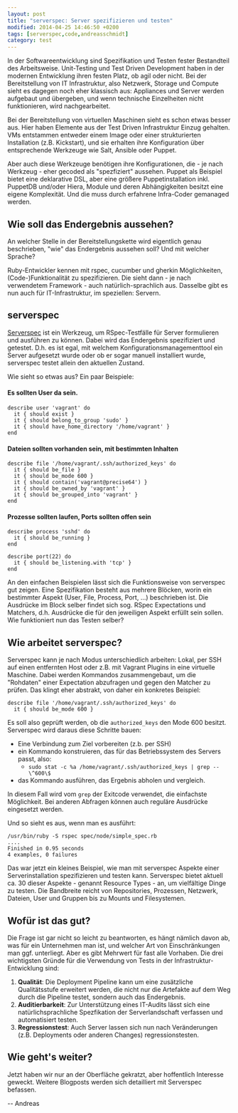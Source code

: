 ```yaml
---
layout: post
title: "serverspec: Server spezifizieren und testen"
modified: 2014-04-25 14:46:50 +0200
tags: [serverspec,code,andreasschmidt]
category: test
---
```


In der Softwareentwicklung sind Spezifikation und Testen fester Bestandteil des Arbeitsweise. Unit-Testing und
Test Driven Development haben in der modernen Entwicklung ihren festen Platz, ob agil oder nicht. Bei der
Bereitstellung von IT Infrastruktur, also Netzwerk, Storage und Compute sieht es dagegen noch eher klassisch
aus: Appliances und Server werden aufgebaut und übergeben, und wenn technische Einzelheiten nicht funktionieren,
wird nachgearbeitet.

Bei der Bereitstellung von virtuellen Maschinen sieht es schon etwas besser aus. Hier haben Elemente aus der
Test Driven Infrastruktur Einzug gehalten. VMs entstammen entweder einem Image oder einer strukturierten Installation (z.B. Kickstart),
 und sie erhalten ihre Konfiguration über entsprechende Werkzeuge wie Salt, Ansible oder Puppet.

Aber auch diese Werkzeuge benötigen ihre Konfigurationen, die - je nach Werkzeug - eher gecoded als "spezfiziert" aussehen.
Puppet als Beispiel bietet eine deklarative DSL, aber eine größere Puppetinstallation inkl. PuppetDB und/oder Hiera, Module und
deren Abhängigkeiten besitzt eine eigene Komplexität. Und die muss durch erfahrene Infra-Coder gemanaged werden.

## Wie soll das Endergebnis aussehen?

An welcher Stelle in der Bereitstellungskette wird eigentlich genau beschrieben, "wie" das Endergebnis aussehen soll? Und mit
welcher Sprache?

Ruby-Entwickler kennen mit rspec, cucumber und gherkin Möglichkeiten, (Code-)Funktionalität zu spezifizieren. Die sieht dann - je
nach verwendetem Framework - auch natürlich-sprachlich aus. Dasselbe gibt es nun auch für IT-Infrastruktur, im speziellen: Servern.

## serverspec

[Serverspec](www.serverspec.org) ist ein Werkzeug, um RSpec-Testfälle für Server formulieren und ausführen zu können. Dabei wird
das Endergebnis spezifiziert und getestet. D.h. es ist egal, mit welchem Konfigurationsmanagementtool ein Server aufgesetzt wurde oder
ob er sogar manuell installiert wurde, serverspec testet allein den aktuellen Zustand.

Wie sieht so etwas aus? Ein paar Beispiele:


#### Es sollten User da sein.
```
describe user 'vagrant' do
  it { should exist }
  it { should belong_to_group 'sudo' }
  it { should have_home_directory '/home/vagrant' }
end
```

#### Dateien sollten vorhanden sein, mit bestimmten Inhalten
```
describe file '/home/vagrant/.ssh/authorized_keys' do
  it { should be_file }
  it { should be_mode 600 }
  it { should contain('vagrant@precise64') }
  it { should be_owned_by 'vagrant' }
  it { should be_grouped_into 'vagrant' }
end
```

#### Prozesse sollten laufen, Ports sollten offen sein
```
describe process 'sshd' do
  it { should be_running }
end

describe port(22) do
  it { should be_listening.with 'tcp' }
end
```

An den einfachen Beispielen lässt sich die Funktionsweise von serverspec gut zeigen. Eine Spezifikation besteht aus mehrere Blöcken, worin ein
bestimmter Aspekt (User, File, Process, Port, ...) beschrieben ist. Die Ausdrücke im Block selber findet sich sog. RSpec Expectations und
Matchers, d.h. Ausdrücke die für den jeweiligen Aspekt erfüllt sein sollen. Wie funktioniert nun das Testen selber?

## Wie arbeitet serverspec?

Serverspec kann je nach Modus unterschiedlich arbeiten: Lokal, per SSH auf einen entfernten Host oder z.B. mit Vagrant Plugins in eine virtuelle Maschine.
Dabei werden Kommandos zusammengebaut, um die "Rohdaten" einer Expectation abzufragen und gegen den Matcher zu prüfen. Das klingt eher abstrakt, von
daher ein konkretes Beispiel:

```
describe file '/home/vagrant/.ssh/authorized_keys' do
  it { should be_mode 600 }
```

Es soll also geprüft werden, ob die `authorized_keys` den Mode 600 besitzt. Serverspec wird daraus diese Schritte bauen:

- Eine Verbindung zum Ziel vorbereiten (z.b. per SSH)
- ein Kommando konstruieren, das für das Betriebssystem des Servers passt, also:
   - ```sudo stat -c %a /home/vagrant/.ssh/authorized_keys | grep -- \^600\$```
- das Kommando ausführen, das Ergebnis abholen und vergleich.

In diesem Fall wird vom ```grep``` der Exitcode verwendet, die einfachste Möglichkeit. Bei anderen Abfragen können auch reguläre Ausdrücke eingesetzt werden.

Und so sieht es aus, wenn man es ausführt:
```
/usr/bin/ruby -S rspec spec/node/simple_spec.rb
....
Finished in 0.95 seconds
4 examples, 0 failures
```

Das war jetzt ein kleines Beispiel, wie man mit serverspec Aspekte einer Serverinstallation spezifizieren und testen kann. Serverspec bietet aktuell
ca. 30 dieser Aspekte - genannt Resource Types - an, um vielfältige Dinge zu testen. Die Bandbreite reicht von Repositories, Prozessen, Netzwerk, Dateien,
User und Gruppen bis zu Mounts und Filesystemen.

## Wofür ist das gut?

Die Frage ist gar nicht so leicht zu beantworten, es hängt nämlich davon ab, was für ein Unternehmen man ist, und welcher Art von Einschränkungen man ggf. unterliegt.
Aber es gibt Mehrwert für fast alle Vorhaben. Die drei wichtigsten Gründe für die Verwendung von Tests in der Infrastruktur-Entwicklung sind:

1. **Qualität**: Die Deployment Pipeline kann um eine zusätzliche Qualitätsstufe erweitert werden, die nicht nur die Artefakte auf dem Weg durch die Pipeline testet, sondern auch das Endergebnis.
2. **Auditierbarkeit**: Zur Unterstützung eines IT-Audits lässt sich eine natürlichsprachliche Spezfikation der Serverlandschaft verfassen und automatisiert testen.
3. **Regressionstest**: Auch Server lassen sich nun nach Veränderungen (z.B. Deployments oder anderen Changes) regressionstesten.

## Wie geht's weiter?

Jetzt haben wir nur an der Oberfläche gekratzt, aber hoffentlich Interesse geweckt. Weitere Blogposts werden sich detailliert mit Serverspec befassen.

--
Andreas
